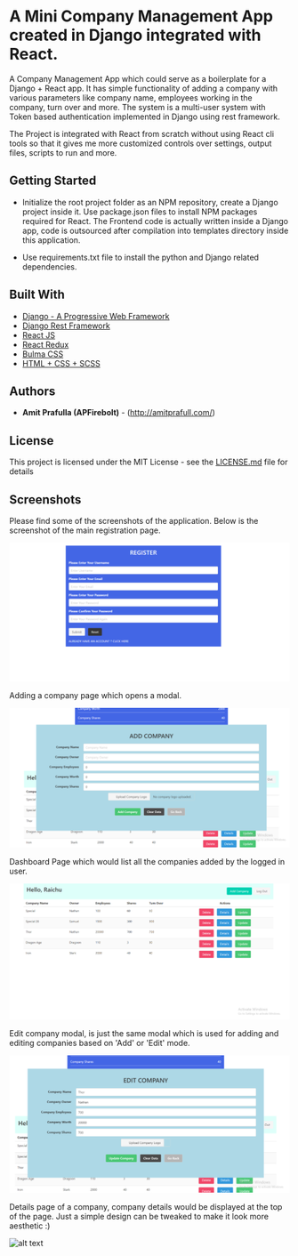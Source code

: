 # A Mini Company Management App created in Django integrated with React.

A Company Management App which could serve as a boilerplate for a Django + React app. It has simple functionality of
adding a company with various parameters like company name, employees working in the company, turn over and more. The system
is a multi-user system with Token based authentication implemented in Django using rest framework.

The Project is integrated with React from scratch without using React cli tools so that it gives me more customized
controls over settings, output files, scripts to run and more.

## Getting Started

* Initialize the root project folder as an NPM repository, create a Django project inside it. Use package.json files
to install NPM packages required for React. The Frontend code is actually written inside a Django app, code is
outsourced after compilation into templates directory inside this application.

* Use requirements.txt file to install the python and Django related dependencies.


## Built With

* [Django - A Progressive Web Framework](https://www.djangoproject.com/)
* [Django Rest Framework](https://www.django-rest-framework.org/)
* [React JS](https://reactjs.org/)
* [React Redux](https://redux.js.org/)
* [Bulma CSS](https://bulma.io/)
* [HTML + CSS + SCSS](https://www.w3schools.com/html/html_css.asp)

## Authors

* **Amit Prafulla (APFirebolt)** - (http://amitprafull.com/)

## License

This project is licensed under the MIT License - see the [LICENSE.md](LICENSE.md) file for details

## Screenshots

Please find some of the screenshots of the application. Below is the screenshot of the main registration page.

![alt text](./screenshots/register_page.PNG)

Adding a company page which opens a modal.

![alt text](./screenshots/add_company.PNG)

Dashboard Page which would list all the companies added by the logged in user.

![alt text](./screenshots/company_list.PNG)

Edit company modal, is just the same modal which is used for adding and editing companies based on 'Add' or 'Edit' mode.

![alt text](./screenshots/edit_company.PNG)

Details page of a company, company details would be displayed at the top of the page. Just a simple design can be
tweaked to make it look more aesthetic :)

![alt text](./screenshots/detail_page.PNG)



